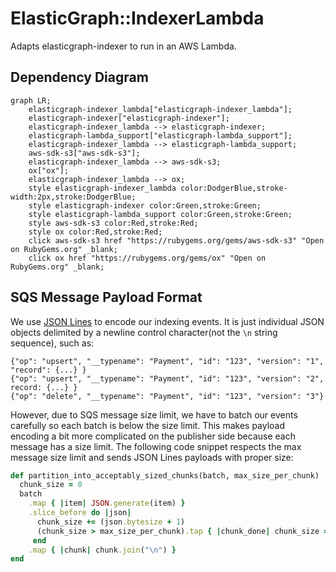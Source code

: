 # ElasticGraph::IndexerLambda

Adapts elasticgraph-indexer to run in an AWS Lambda.

## Dependency Diagram

```mermaid
graph LR;
    elasticgraph-indexer_lambda["elasticgraph-indexer_lambda"];
    elasticgraph-indexer["elasticgraph-indexer"];
    elasticgraph-indexer_lambda --> elasticgraph-indexer;
    elasticgraph-lambda_support["elasticgraph-lambda_support"];
    elasticgraph-indexer_lambda --> elasticgraph-lambda_support;
    aws-sdk-s3["aws-sdk-s3"];
    elasticgraph-indexer_lambda --> aws-sdk-s3;
    ox["ox"];
    elasticgraph-indexer_lambda --> ox;
    style elasticgraph-indexer_lambda color:DodgerBlue,stroke-width:2px,stroke:DodgerBlue;
    style elasticgraph-indexer color:Green,stroke:Green;
    style elasticgraph-lambda_support color:Green,stroke:Green;
    style aws-sdk-s3 color:Red,stroke:Red;
    style ox color:Red,stroke:Red;
    click aws-sdk-s3 href "https://rubygems.org/gems/aws-sdk-s3" "Open on RubyGems.org" _blank;
    click ox href "https://rubygems.org/gems/ox" "Open on RubyGems.org" _blank;
```

## SQS Message Payload Format

We use [JSON Lines](http://jsonlines.org/) to encode our indexing events. It is just individual JSON objects
delimited by a newline control character(not the `\n` string sequence), such as:

```jsonl
{"op": "upsert", "__typename": "Payment", "id": "123", "version": "1", "record": {...} }
{"op": "upsert", "__typename": "Payment", "id": "123", "version": "2", record: {...} }
{"op": "delete", "__typename": "Payment", "id": "123", "version": "3"}
```

However, due to SQS message size limit, we have to batch our events carefully so each batch is below the size limit.
This makes payload encoding a bit more complicated on the publisher side because each message has a size limit.
The following code snippet respects the max message size limit and sends JSON Lines payloads with proper size:

```ruby
def partition_into_acceptably_sized_chunks(batch, max_size_per_chunk)
  chunk_size = 0
  batch
    .map { |item| JSON.generate(item) }
    .slice_before do |json|
      chunk_size += (json.bytesize + 1)
      (chunk_size > max_size_per_chunk).tap { |chunk_done| chunk_size = 0 if chunk_done }
     end
    .map { |chunk| chunk.join("\n") }
end
```
